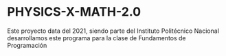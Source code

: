 # PHYSICS-X-MATH-2.0
Este proyecto data del 2021, siendo parte del Instituto Politécnico Nacional desarrollamos este programa para la clase de Fundamentos de Programación
